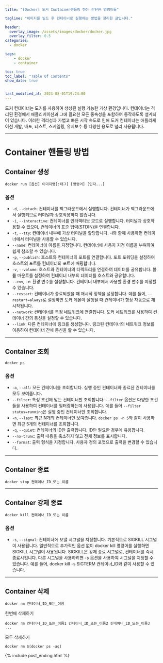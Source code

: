 ```yaml
---
title: "[Docker] 도커 Container핸들링 하는 간단한 명령어들"

tagline: "이미지를 빌드 후 컨테이너로 실행하는 방법을 정리한 글입니다."

header:
  overlay_image: /assets/images/docker/docker.jpg
  overlay_filter: 0.5
categories:
  - docker

tags:
    - docker
    - container

toc: true
toc_label: "Table Of Contents"
show_date: true


last_modified_at: 2023-08-01T19:24:00
---
```


도커 컨테이너는 도커를 사용하여 생성된 실행 가능한 가상 환경입니다. 컨테이너는 격리된 환경에서 애플리케이션과 그에 필요한 모든 종속성을 포함하여 동작하도록 설계되어 있습니다. 이러한 격리성과 가볍고 빠른 시작 속도로 인해 도커 컨테이너는 애플리케이션 개발, 배포, 테스트, 스케일링, 유지보수 등 다양한 용도로 널리 사용됩니다.

---

# Container 핸들링 방법

## Container 생성
``` shell
docker run [옵션] 이미지명[:태그] [명령어] [인자...]
```
### 옵션
- `-d`, `--detach`: 컨테이너를 백그라운드에서 실행합니다. 컨테이너가 백그라운드에서 실행되므로 터미널과 상호작용하지 않습니다.
- `-i`, `--interactive`: 컨테이너를 인터랙티브 모드로 실행합니다. 터미널과 상호작용할 수 있으며, 컨테이너의 표준 입력(STDIN)을 연결합니다.
- `-t`, `--tty`: 컨테이너 내부에 가상 터미널을 할당합니다. -i와 함께 사용하면 컨테이너에서 터미널을 사용할 수 있습니다.
- `--name`: 컨테이너에 이름을 지정합니다. 컨테이너에 사용자 지정 이름을 부여하여 쉽게 참조할 수 있습니다.
- `-p`, `--publish`: 호스트와 컨테이너의 포트를 연결합니다. 포트 포워딩을 설정하여 호스트의 포트를 컨테이너의 포트에 매핑합니다.
- `-v`, `--volume`: 호스트와 컨테이너의 디렉토리를 연결하여 데이터를 공유합니다. 볼륨 마운트를 설정하여 컨테이너 내부의 데이터를 호스트와 공유합니다.
- `--env`, `-e`: 환경 변수를 설정합니다. 컨테이너 내부에서 사용할 환경 변수를 지정할 수 있습니다.
- `--restart`: 컨테이너가 종료되었을 때 재시작 정책을 설정합니다. 예를 들어, `--restart=always`로 설정하면 도커 데몬이 실행될 때 컨테이너가 항상 자동으로 재시작됩니다.
- `--network`: 컨테이너를 특정 네트워크에 연결합니다. 도커 네트워크를 사용하여 컨테이너 간의 통신을 설정할 수 있습니다.
- `--link`: 다른 컨테이너에 링크를 생성합니다. 링크된 컨테이너의 네트워크 정보를 이용하여 컨테이너 간에 통신을 할 수 있습니다.

---

## Container 조회
``` shell
docker ps
```
### 옵션
- `-a`, `--all`: 모든 컨테이너를 조회합니다. 실행 중인 컨테이너와 종료된 컨테이너를 모두 보여줍니다.
- `--filter`: 특정 조건에 맞는 컨테이너만 조회합니다. `--filter` 옵션은 다양한 조건들을 사용하여 컨테이너를 필터링하는데 사용됩니다. 예를 들어 `--filter status=running`은 실행 중인 컨테이너만 조회합니다.
- `-n`, `--last`: 최근 N개의 컨테이너만 보여줍니다. `docker ps -n 5`와 같이 사용하면 최근 5개의 컨테이너를 조회합니다.
- `-q`, `--quiet`: 컨테이너의 ID만 출력합니다. ID만 필요한 경우에 유용합니다.
- `--no-trunc`: 출력 내용을 축소하지 않고 전체 정보를 표시합니다.
- `--format`: 출력 형식을 지정합니다. 사용자 정의 포맷으로 출력을 변경할 수 있습니다.

---

## Container 종료
``` shell
docker stop 컨테이너_ID_또는_이름
```

---

## Container 강제 종료
``` shell
docker kill 컨테이너_ID_또는_이름
```
### 옵션
- `-s`, `--signal`: 컨테이너에 보낼 시그널을 지정합니다. 기본적으로 SIGKILL 시그널이 사용됩니다. 일반적으로 추가적인 옵션 없이 docker kill 명령어를 실행하면 SIGKILL 시그널이 사용됩니다. SIGKILL은 강제 종료 시그널로, 컨테이너를 즉시 종료시킵니다. 다른 시그널을 사용하려면 -s 옵션을 사용하여 시그널을 지정할 수 있습니다. 예를 들어, docker kill -s SIGTERM 컨테이너_ID와 같이 사용할 수 있습니다.


---

## Container 삭제
``` shell
docker rm 컨테이너_ID_또는_이름
```

한번에 삭제하기
``` shell
docker rm 컨테이너_ID_또는_이름1 컨테이너_ID_또는_이름2 컨테이너_ID_또는_이름3 ...
```

모두 삭제하기
``` shell
docker rm $(docker ps -aq)
```

{% include post_ending.html %}
